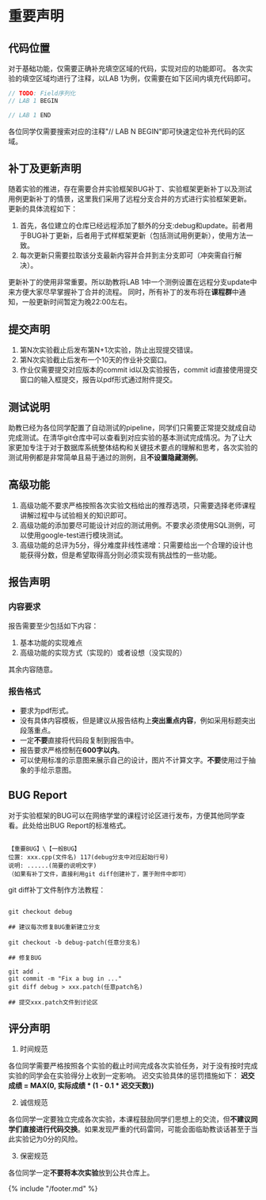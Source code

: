 # 重要声明

## 代码位置

对于基础功能，仅需要正确补充填空区域的代码，实现对应的功能即可。
各次实验的填空区域均进行了注释，以LAB 1为例，仅需要在如下区间内填充代码即可。
```c++
// TODO: Field序列化
// LAB 1 BEGIN

// LAB 1 END

```
各位同学仅需要搜索对应的注释"// LAB N BEGIN"即可快速定位补充代码的区域。

## 补丁及更新声明

随着实验的推进，存在需要合并实验框架BUG补丁、实验框架更新补丁以及测试用例更新补丁的情景，这里我们采用了远程分支合并的方式进行实验框架更新。
更新的具体流程如下：
1. 首先，各位建立的仓库已经远程添加了额外的分支:debug和update。前者用于BUG补丁更新，后者用于式样框架更新（包括测试用例更新），使用方法一致。
2. 每次更新只需要拉取该分支最新内容并合并到主分支即可（冲突需自行解决）。

更新补丁的使用非常重要。所以助教将LAB 1中一个测例设置在远程分支update中来方便大家尽早掌握补丁合并的流程。
同时，所有补丁的发布将在**课程群**中通知，一般更新时间暂定为晚22:00左右。

## 提交声明

1. 第N次实验截止后发布第N+1次实验，防止出现提交错误。
2. 第N次实验截止后发布一个10天的作业补交窗口。
3. 作业仅需要提交对应版本的commit id以及实验报告，commit id直接使用提交窗口的输入框提交，报告以pdf形式通过附件提交。

## 测试说明

助教已经为各位同学配置了自动测试的pipeline，同学们只需要正常提交就成自动完成测试。在清华git仓库中可以查看到对应实验的基本测试完成情况。为了让大家更加专注于对于数据库系统整体结构和关键技术要点的理解和思考，各次实验的测试用例都是非常简单且易于通过的测例，且**不设置隐藏测例**。

## 高级功能

1. 高级功能不要求严格按照各次实验文档给出的推荐选项，只需要选择老师课程讲解过程中与试验相关的知识即可。
2. 高级功能的添加要尽可能设计对应的测试用例。不要求必须使用SQL测例，可以使用google-test进行模块测试。
3. 高级功能的总评为5分，得分难度非线性递增：只需要给出一个合理的设计也能获得分数，但是希望取得高分则必须实现有挑战性的一些功能。

## 报告声明

### 内容要求
报告需要至少包括如下内容：
1. 基本功能的实现难点
2. 高级功能的实现方式（实现的）或者设想（没实现的）

其余内容随意。

### 报告格式

- 要求为pdf形式。
- 没有具体内容模板，但是建议从报告结构上**突出重点内容**，例如采用标题突出段落重点。
- 一定**不要**直接将代码段复制到报告中。
- 报告要求严格控制在**600字以内**。
- 可以使用标准的示意图来展示自己的设计，图片不计算文字。**不要**使用过于抽象的手绘示意图。

## BUG Report

对于实验框架的BUG可以在网络学堂的课程讨论区进行发布，方便其他同学查看。此处给出BUG Report的标准格式。
```

【重要BUG】\【一般BUG】
位置: xxx.cpp(文件名) 117(debug分支中对应起始行号)
说明: ......(简要的说明文字)
（如果有补丁文件，直接利用git diff创建补丁，置于附件中即可） 

```

git diff补丁文件制作方法教程：
```

git checkout debug

## 建议每次修复BUG重新建立分支

git checkout -b debug-patch(任意分支名)

## 修复BUG

git add .
git commit -m "Fix a bug in ..."
git diff debug > xxx.patch(任意patch名)

## 提交xxx.patch文件到讨论区

```

## 评分声明

1. 时间规范

各位同学需要严格按照各个实验的截止时间完成各次实验任务，对于没有按时完成实验的同学会在实验得分上收到一定影响。
迟交实验具体的惩罚措施如下：
**迟交成绩 = MAX(0, 实际成绩 * (1 - 0.1 * 迟交天数))**

2. 诚信规范

各位同学一定要独立完成各次实验，本课程鼓励同学们思想上的交流，但**不建议同学们直接进行代码交换**。如果发现严重的代码雷同，可能会面临助教谈话甚至于当此实验记为0分的风险。

3. 保密规范

各位同学一定**不要将本次实验**放到公共仓库上。

{% include "/footer.md" %}
